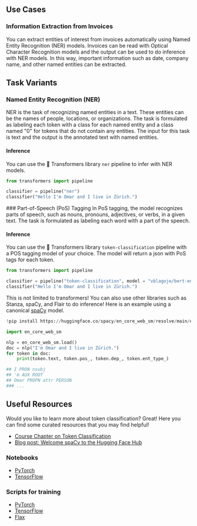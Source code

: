 ## Use Cases

### Information Extraction from Invoices

You can extract entities of interest from invoices automatically using Named Entity Recognition (NER) models. Invoices can be read with Optical Character Recognition models and the output can be used to do inference with NER models. In this way, important information such as date, company name, and other named entities can be extracted.

## Task Variants

### Named Entity Recognition (NER)

NER is the task of recognizing named entities in a text. These entities can be the names of people, locations, or organizations. The task is formulated as labeling each token with a class for each named entity and a class named "0" for tokens that do not contain any entities. The input for this task is text and the output is the annotated text with named entities.

#### Inference

You can use the 🤗 Transformers library `ner` pipeline to infer with NER models.

```python
from transformers import pipeline

classifier = pipeline("ner")
classifier("Hello I'm Omar and I live in Zürich.")
```

### Part-of-Speech (PoS) Tagging
In PoS tagging, the model recognizes parts of speech, such as nouns, pronouns, adjectives, or verbs, in a given text. The task is formulated as labeling each word with a part of the speech.

#### Inference

You can use the 🤗 Transformers library `token-classification` pipeline with a POS tagging model of your choice. The model will return a json with PoS tags for each token.

```python
from transformers import pipeline

classifier = pipeline("token-classification", model = "vblagoje/bert-english-uncased-finetuned-pos")
classifier("Hello I'm Omar and I live in Zürich.")
```

This is not limited to transformers! You can also use other libraries such as Stanza, spaCy, and Flair to do inference! Here is an example using a canonical [spaCy](https://hf.co/blog/spacy) model.

```python
!pip install https://huggingface.co/spacy/en_core_web_sm/resolve/main/en_core_web_sm-any-py3-none-any.whl

import en_core_web_sm

nlp = en_core_web_sm.load()
doc = nlp("I'm Omar and I live in Zürich.")
for token in doc:
    print(token.text, token.pos_, token.dep_, token.ent_type_)

## I PRON nsubj
## 'm AUX ROOT
## Omar PROPN attr PERSON
### ...
```

## Useful Resources

Would you like to learn more about token classification? Great! Here you can find some curated resources that you may find helpful!

- [Course Chapter on Token Classification](https://huggingface.co/course/chapter7/2?fw=pt)
- [Blog post: Welcome spaCy to the Hugging Face Hub](https://huggingface.co/blog/spacy)

### Notebooks

- [PyTorch](https://github.com/huggingface/notebooks/blob/master/examples/token_classification.ipynb)
- [TensorFlow](https://github.com/huggingface/notebooks/blob/master/examples/token_classification-tf.ipynb)

### Scripts for training

- [PyTorch](https://github.com/huggingface/transformers/tree/main/examples/pytorch/token-classification)
- [TensorFlow](https://github.com/huggingface/transformers/tree/main/examples/tensorflow)
- [Flax](https://github.com/huggingface/transformers/tree/main/examples/flax/token-classification)
